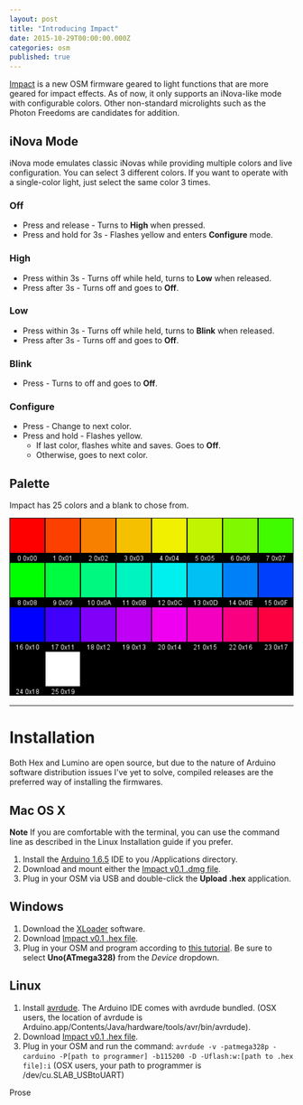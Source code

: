```yaml
---
layout: post
title: "Introducing Impact"
date: 2015-10-29T00:00:00.000Z
categories: osm
published: true
---
```


[Impact](http://github.com/iterati/impact/) is a new OSM firmware geared to light functions that are more geared for impact effects. As of now, it only supports an iNova-like mode with configurable colors. Other non-standard microlights such as the Photon Freedoms are candidates for addition.

## iNova Mode

iNova mode emulates classic iNovas while providing multiple colors and live configuration. You can select 3 different colors. If you want to operate with a single-color light, just select the same color 3 times.

### Off

* Press and release - Turns to **High** when pressed.
* Press and hold for 3s - Flashes yellow and enters **Configure** mode.

### High

* Press within 3s - Turns off while held, turns to **Low** when released.
* Press after 3s - Turns off and goes to **Off**.

### Low

* Press within 3s - Turns off while held, turns to **Blink** when released.
* Press after 3s - Turns off and goes to **Off**.

### Blink

* Press - Turns to off and goes to **Off**.

### Configure

* Press - Change to next color.
* Press and hold - Flashes yellow.
  * If last color, flashes white and saves. Goes to **Off**.
  * Otherwise, goes to next color.
  
  
## Palette
Impact has 25 colors and a blank to chose from.

![Impact's Palette](/images/impact_palette.png)

----
# Installation
Both Hex and Lumino are open source, but due to the nature of Arduino software distribution issues I've yet to solve, compiled releases are the preferred way of installing the firmwares.

## Mac OS X
**Note** If you are comfortable with the terminal, you can use the command line as described in the Linux Installation guide if you prefer.

 1. Install the [Arduino 1.6.5](https://www.arduino.cc/Main/Software) IDE to you /Applications directory.
 2. Download and mount either the [Impact v0.1 .dmg file](/firmwares/Impact%20v0.1%2010.dmg).
 3. Plug in your OSM via USB and double-click the **Upload .hex** application.

## Windows
1. Download the [XLoader](http://russemotto.com/xloader/) software.
2. Download [Impact v0.1 .hex file](/firmwares/impact_v0_1_10.hex).
3. Plug in your OSM and program according to [this tutorial](https://liudr.wordpress.com/2013/03/03/load-compiled-binary-to-arduino-with-xloader/). Be sure to select **Uno(ATmega328)** from the *Device* dropdown.

## Linux
 1. Install [avrdude](http://www.nongnu.org/avrdude/). The Arduino IDE comes with avrdude bundled. (OSX users, the location of avrdude is Arduino.app/Contents/Java/hardware/tools/avr/bin/avrdude).
 2. Download [Impact v0.1 .hex file](/firmwares/impact_v0_1_10.hex).
 3. Plug in your OSM and run the command:
     `avrdude -v -patmega328p -carduino -P[path to programmer] -b115200 -D -Uflash:w:[path to .hex file]:i`
(OSX users, your path to programmer is /dev/cu.SLAB_USBtoUART)

Prose


